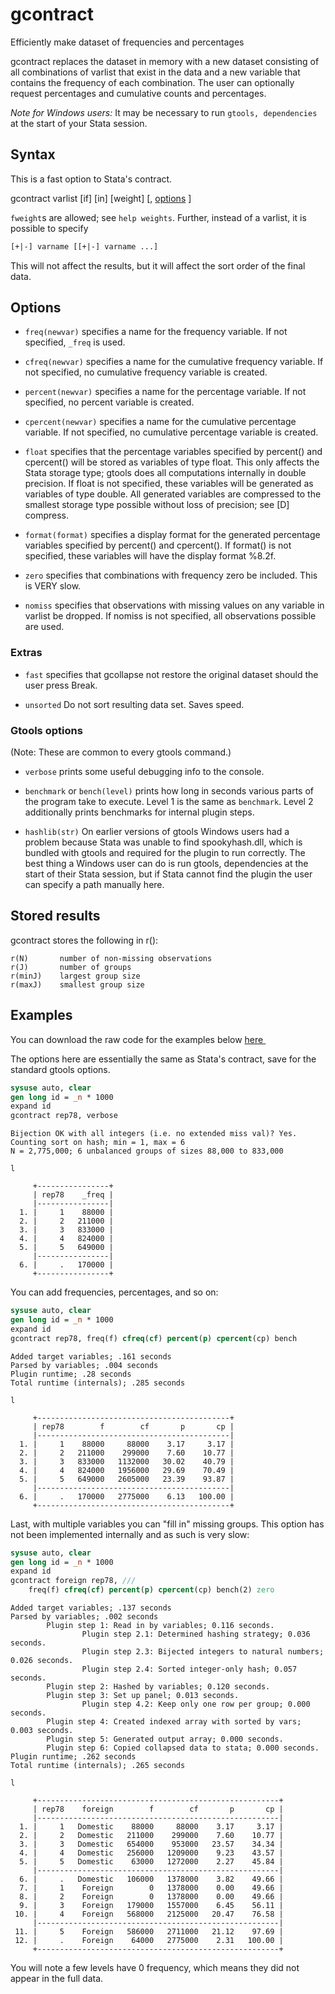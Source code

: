 gcontract
=========

Efficiently make dataset of frequencies and percentages

gcontract replaces the dataset in memory with a new dataset consisting of
all combinations of varlist that exist in the data and a new variable
that contains the frequency of each combination. The user can optionally
request percentages and cumulative counts and percentages.

_Note for Windows users:_ It may be necessary to run `gtools, dependencies` at
the start of your Stata session.

Syntax
------

This is a fast option to Stata's contract.

<p><span class="codespan">gcontract varlist [if] [in] [weight] [, <a href="#options">options</a> ] </p>

`fweight`s are allowed; see `help weights`. Further, instead of a
varlist, it is possible to specify

```stata
[+|-] varname [[+|-] varname ...]
```

This will not affect the results, but it will affect the sort order of
the final data.


Options
-------


- `freq(newvar)` specifies a name for the frequency variable.  If not
            specified, `_freq` is used.

- `cfreq(newvar)` specifies a name for the cumulative frequency variable.  If
            not specified, no cumulative frequency variable is created.

- `percent(newvar)` specifies a name for the percentage variable.  If not
            specified, no percent variable is created.

- `cpercent(newvar)` specifies a name for the cumulative percentage variable.
            If not specified, no cumulative percentage variable is created.

- `float` specifies that the percentage variables specified by percent() and
            cpercent() will be stored as variables of type float. This only
            affects the Stata storage type; gtools does all computations
            internally in double precision. If float is not specified, these
            variables will be generated as variables of type double.  All
            generated variables are compressed to the smallest storage type
            possible without loss of precision; see [D] compress.

- `format(format)` specifies a display format for the generated percentage
            variables specified by percent() and cpercent().  If format() is not
            specified, these variables will have the display format %8.2f.

- `zero` specifies that combinations with frequency zero be included.  This
            is VERY slow.

- `nomiss` specifies that observations with missing values on any variable in
            varlist be dropped.  If nomiss is not specified, all observations
            possible are used.

### Extras

- `fast` specifies that gcollapse not restore the original dataset should the
            user press Break.

- `unsorted` Do not sort resulting data set. Saves speed.

### Gtools options

(Note: These are common to every gtools command.)

- `verbose` prints some useful debugging info to the console.

- `benchmark` or `bench(level)` prints how long in seconds various parts of the
            program take to execute. Level 1 is the same as `benchmark`. Level 2
            additionally prints benchmarks for internal plugin steps.

- `hashlib(str)` On earlier versions of gtools Windows users had a problem
            because Stata was unable to find spookyhash.dll, which is bundled
            with gtools and required for the plugin to run correctly. The best
            thing a Windows user can do is run gtools, dependencies at the start
            of their Stata session, but if Stata cannot find the plugin the user
            can specify a path manually here.

Stored results
--------------

gcontract stores the following in r():

    r(N)       number of non-missing observations
    r(J)       number of groups
    r(minJ)    largest group size
    r(maxJ)    smallest group size

Examples
--------

You can download the raw code for the examples below
[here  <img src="https://upload.wikimedia.org/wikipedia/commons/6/64/Icon_External_Link.png" width="13px"/>](https://raw.githubusercontent.com/mcaceresb/stata-gtools/master/docs/examples/gcontract.do)

The options here are essentially the same as Stata's contract,
save for the standard gtools options.

```stata
sysuse auto, clear
gen long id = _n * 1000
expand id
gcontract rep78, verbose
```
```
Bijection OK with all integers (i.e. no extended miss val)? Yes.
Counting sort on hash; min = 1, max = 6
N = 2,775,000; 6 unbalanced groups of sizes 88,000 to 833,000
```
```
l

     +----------------+
     | rep78    _freq |
     |----------------|
  1. |     1    88000 |
  2. |     2   211000 |
  3. |     3   833000 |
  4. |     4   824000 |
  5. |     5   649000 |
     |----------------|
  6. |     .   170000 |
     +----------------+
```

You can add frequencies, percentages, and so on:
```stata
sysuse auto, clear
gen long id = _n * 1000
expand id
gcontract rep78, freq(f) cfreq(cf) percent(p) cpercent(cp) bench
```
```
Added target variables; .161 seconds
Parsed by variables; .004 seconds
Plugin runtime; .28 seconds
Total runtime (internals); .285 seconds
```
```
l

     +-------------------------------------------+
     | rep78        f        cf       p       cp |
     |-------------------------------------------|
  1. |     1    88000     88000    3.17     3.17 |
  2. |     2   211000    299000    7.60    10.77 |
  3. |     3   833000   1132000   30.02    40.79 |
  4. |     4   824000   1956000   29.69    70.49 |
  5. |     5   649000   2605000   23.39    93.87 |
     |-------------------------------------------|
  6. |     .   170000   2775000    6.13   100.00 |
     +-------------------------------------------+
```

Last, with multiple variables you can "fill in" missing groups. This option
has not been implemented internally and as such is very slow:

```stata
sysuse auto, clear
gen long id = _n * 1000
expand id
gcontract foreign rep78, ///
    freq(f) cfreq(cf) percent(p) cpercent(cp) bench(2) zero
```
```
Added target variables; .137 seconds
Parsed by variables; .002 seconds
        Plugin step 1: Read in by variables; 0.116 seconds.
                Plugin step 2.1: Determined hashing strategy; 0.036 seconds.
                Plugin step 2.3: Bijected integers to natural numbers; 0.026 seconds.
                Plugin step 2.4: Sorted integer-only hash; 0.057 seconds.
        Plugin step 2: Hashed by variables; 0.120 seconds.
        Plugin step 3: Set up panel; 0.013 seconds.
                Plugin step 4.2: Keep only one row per group; 0.000 seconds.
        Plugin step 4: Created indexed array with sorted by vars; 0.003 seconds.
        Plugin step 5: Generated output array; 0.000 seconds.
        Plugin step 6: Copied collapsed data to stata; 0.000 seconds.
Plugin runtime; .262 seconds
Total runtime (internals); .265 seconds

l

     +------------------------------------------------------+
     | rep78    foreign        f        cf       p       cp |
     |------------------------------------------------------|
  1. |     1   Domestic    88000     88000    3.17     3.17 |
  2. |     2   Domestic   211000    299000    7.60    10.77 |
  3. |     3   Domestic   654000    953000   23.57    34.34 |
  4. |     4   Domestic   256000   1209000    9.23    43.57 |
  5. |     5   Domestic    63000   1272000    2.27    45.84 |
     |------------------------------------------------------|
  6. |     .   Domestic   106000   1378000    3.82    49.66 |
  7. |     1    Foreign        0   1378000    0.00    49.66 |
  8. |     2    Foreign        0   1378000    0.00    49.66 |
  9. |     3    Foreign   179000   1557000    6.45    56.11 |
 10. |     4    Foreign   568000   2125000   20.47    76.58 |
     |------------------------------------------------------|
 11. |     5    Foreign   586000   2711000   21.12    97.69 |
 12. |     .    Foreign    64000   2775000    2.31   100.00 |
     +------------------------------------------------------+
```

You will note a few levels have 0 frequency, which means they did
not appear in the full data.
